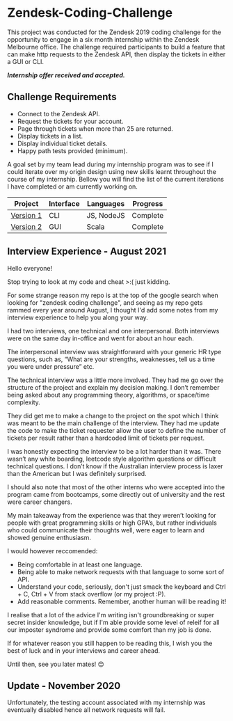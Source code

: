 # Zendesk-Coding-Challenge

This project was conducted for the Zendesk 2019 coding challenge for the opportunity to engage in a six month internship within the Zendesk Melbourne office. The challenge required participants to build a feature that can make http requests to the Zendesk API, then display the tickets in either a GUI or CLI.

*__Internship offer received and accepted.__*

## Challenge Requirements

- Connect to the Zendesk API.
- Request the tickets for your account.
- Page through tickets when more than 25 are returned.
- Display tickets in a list.
- Display individual ticket details.
- Happy path tests provided (minimum).

A goal set by my team lead during my internship program was to see if I could iterate over my origin design using new skills learnt throughout the course of my internship. Bellow you will find the list of the current iterations I have completed or am currently working on.

| Project | Interface | Languages | Progress |
| --- | --- | --- | --- |
| [Version 1](./v1/) | CLI | JS, NodeJS| Complete |
| [Version 2](./v2/) | GUI | Scala | Complete |

## Interview Experience - August 2021
Hello everyone!

Stop trying to look at my code and cheat >:( just kidding.

For some strange reason my repo is at the top of the google search when looking for "zendesk coding challenge", and seeing as my repo gets rammed every year around August, I thought I'd add some notes from my interview experience to help you along your way.

I had two interviews, one technical and one interpersonal. Both interviews were on the same day in-office and went for about an hour each.

The interpersonal interview was straightforward with your generic HR type questions, such as, “What are your strengths, weaknesses, tell us a time you were under pressure” etc.

The technical interview was a little more involved. They had me go over the structure of the project and explain my decision making. I don’t remember being asked about any programming theory, algorithms, or space/time complexity.

They did get me to make a change to the project on the spot which I think was meant to be the main challenge of the interview. They had me update the code to make the ticket requester allow the user to define the number of tickets per result rather than a hardcoded limit of tickets per request. 

I was honestly expecting the interview to be a lot harder than it was. There wasn’t any white boarding, leetcode style algorithm questions or difficult technical questions. I don’t know if the Australian interview process is laxer than the American but I was definitely surprised.

I should also note that most of the other interns who were accepted into the program came from bootcamps, some directly out of university and the rest were career changers.

My main takeaway from the experience was that they weren’t looking for people with great programming skills or high GPA’s, but rather individuals who could communicate their thoughts well, were eager to learn and showed genuine enthusiasm.

I would however reccomended:
- Being comfortable in at least one language.
- Being able to make network requests with that language to some sort of API.
- Understand your code, seriously, don't just smack the keyboard and Ctrl + C, Ctrl + V from stack overflow (or my project :P).
- Add reasonable comments. Remember, another human will be reading it!

I realise that a lot of the advice I'm writing isn't groundbreaking or super secret insider knowledge, but if I'm able provide some level of releif for all our imposter syndrome and provide some comfort than my job is done.

If for whatever reason you still happen to be reading this, I wish you the best of luck and in your interviews and career ahead.

Until then, see you later mates! 😊

## Update - November 2020
Unfortunately, the testing account associated with my internship was eventually disabled hence all network requests will fail.
